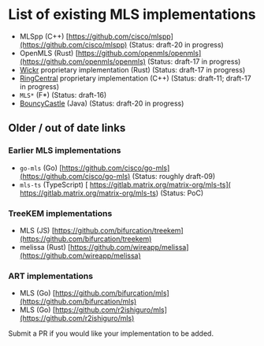 # List of existing MLS implementations

 - MLSpp (C++) [https://github.com/cisco/mlspp](https://github.com/cisco/mlspp) (Status: draft-20 in progress)
 - OpenMLS (Rust) [https://github.com/openmls/openmls](https://github.com/openmls/openmls) (Status: draft-17 in progress)
 - [Wickr](https://wickr.com/) proprietary implementation (Rust) (Status: draft-17 in progress)
 - [RingCentral](https://www.ringcentral.com/) proprietary implementation (C++) (Status: draft-11; draft-17 in progress)
 - `MLS*` (F*) (Status: draft-16)
 - [BouncyCastle](https://github.com/bcgit/bc-java/issues/1317) (Java) (Status: draft-20 in progress)

## Older / out of date links

### Earlier MLS implementations

 - `go-mls` (Go) [https://github.com/cisco/go-mls](https://github.com/cisco/go-mls) (Status: roughly draft-09)
 - `mls-ts` (TypeScript) [ https://gitlab.matrix.org/matrix-org/mls-ts]( https://gitlab.matrix.org/matrix-org/mls-ts) (Status: PoC)

### TreeKEM implementations

 - MLS (JS) [https://github.com/bifurcation/treekem](https://github.com/bifurcation/treekem)
 - melissa (Rust) [https://github.com/wireapp/melissa](https://github.com/wireapp/melissa)

### ART implementations

 - MLS (Go) [https://github.com/bifurcation/mls](https://github.com/bifurcation/mls)
 - MLS (Go) [https://github.com/r2ishiguro/mls](https://github.com/r2ishiguro/mls)

Submit a PR if you would like your implementation to be added.

